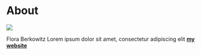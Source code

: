 # About

![](../images/perezoso.jpg)

Flora Berkowitz
Lorem ipsum dolor sit amet, consectetur adipiscing elit **[my website](https://community.emergentfutures.io/courses/5566525/content)**
